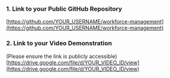 ### 1. Link to your Public GitHub Repository  
[https://github.com/YOUR_USERNAME/workforce-management](https://github.com/YOUR_USERNAME/workforce-management)

### 2. Link to your Video Demonstration  
(Please ensure the link is publicly accessible)  
[https://drive.google.com/file/d/YOUR_VIDEO_ID/view](https://drive.google.com/file/d/YOUR_VIDEO_ID/view)
